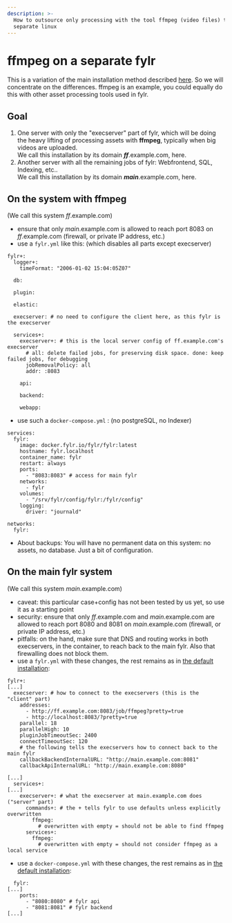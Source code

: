 ```yaml
---
description: >-
  How to outsource only processing with the tool ffmpeg (video files) to a
  separate linux
---
```


# ffmpeg on a separate fylr

This is a variation of the main installation method described [here](../linux-docker-compose.md#installation). So we will concentrate on the differences. ffmpeg is an example, you could equally do this with other asset processing tools used in fylr.

## Goal

1. One server with only the "execserver" part of fylr, which will be doing the heavy lifting of processing assets with **ffmpeg**, typically when big videos are uploaded.\
   We call this installation by its domain _**ff**_.example.com, here.
2. Another server with all the remaining jobs of fylr: Webfrontend, SQL, Indexing, etc.. \
   We call this installation by its domain _**main**_.example.com, here.

## On the system with ffmpeg

(We call this system _ff_.example.com)

* ensure that only _main_.example.com is allowed to reach port 8083 on _ff_.example.com (firewall, or private IP address, etc.)
* use a `fylr.yml` like this: (which disables all parts except execserver)

```
fylr+:
  logger+:
    timeFormat: "2006-01-02 15:04:05Z07"

  db:

  plugin:

  elastic:

  execserver: # no need to configure the client here, as this fylr is the execserver

  services+:
    execserver+: # this is the local server config of ff.example.com's execserver
      # all: delete failed jobs, for preserving disk space. done: keep failed jobs, for debugging
      jobRemovalPolicy: all
      addr: :8083

    api:

    backend:

    webapp:

```

* use such a `docker-compose.yml` : (no postgreSQL, no Indexer)

```
services:
  fylr:
    image: docker.fylr.io/fylr/fylr:latest
    hostname: fylr.localhost
    container_name: fylr
    restart: always
    ports:
      - "8083:8083" # access for main fylr
    networks:
      - fylr
    volumes:
      - "/srv/fylr/config/fylr:/fylr/config"
    logging:
      driver: "journald"

networks:
  fylr:
```

* About backups: You will have no permanent data on this system: no assets, no database. Just a bit of configuration.

## On the main fylr system

(We call this system _main_.example.com)

* caveat: this particular case+config has not been tested by us yet, so use it as a starting point
* security: ensure that only _ff_.example.com and _main_.example.com are allowed to reach port 8080 and 8081 on _main_.example.com (firewall, or private IP address, etc.)
* pitfalls: on the hand, make sure that DNS and routing works in both execservers, in the container, to reach back to the main fylr. Also that firewalling does not block them.
* use a `fylr.yml` with these changes, the rest remains as in [the default installation](../linux-docker-compose.md#installation):

```
fylr+:
[...]
  execserver: # how to connect to the execservers (this is the "client" part)
    addresses:
      - http://ff.example.com:8083/job/ffmpeg?pretty=true
      - http://localhost:8083/?pretty=true
    parallel: 18
    parallelHigh: 10
    pluginJobTimeoutSec: 2400
    connectTimeoutSec: 120
    # the following tells the execservers how to connect back to the main fylr
    callbackBackendInternalURL: "http://main.example.com:8081"
    callbackApiInternalURL: "http://main.example.com:8080"

[...]
  services+:
[...]
    execserver+: # what the execserver at main.example.com does ("server" part)
      commands+: # the + tells fylr to use defaults unless explicitly overwritten
        ffmpeg:
          # overwritten with empty = should not be able to find ffmpeg
      services+:
        ffmpeg:
          # overwritten with empty = should not consider ffmpeg as a local service
```

* use a `docker-compose.yml` with these changes, the rest remains as in [the default installation](../linux-docker-compose.md#installation):

```
  fylr:
[...]
    ports:
      - "8080:8080" # fylr api
      - "8081:8081" # fylr backend
[...]
```
